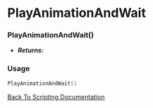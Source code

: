 # PlayAnimationAndWait

### PlayAnimationAndWait()
- ***Returns:*** 

### Usage

```Lua
PlayAnimationAndWait()
```


[Back To Scripting Documentation](../README.md)
